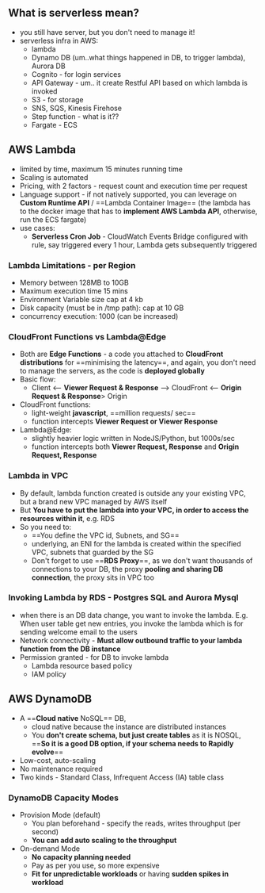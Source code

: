 ## What is serverless mean?

- you still have server, but you don't need to manage it!
- serverless infra in AWS:
	- lambda
	- Dynamo DB (um..what things happened in DB, to trigger lambda), Aurora DB
	- Cognito - for login services
	- API Gateway - um..  it create Restful API based on which lambda is invoked
	- S3 - for storage
	- SNS, SQS, Kinesis Firehose
	- Step function - what is it??
	- Fargate - ECS

## AWS Lambda

- limited by time, maximum 15 minutes running time
- Scaling is automated
- Pricing, with 2 factors - request count and execution time per request
- Language support - if not natively supported, you can leverage on **Custom Runtime API** / ==Lambda Container Image== (the lambda has to the docker image that has to **implement AWS Lambda API**, otherwise, run the ECS fargate) 
- use cases:
	- **Serverless Cron Job** - CloudWatch Events Bridge configured with rule, say triggered every 1 hour, Lambda gets subsequently triggered

### Lambda Limitations - per Region

- Memory between 128MB to 10GB
- Maximum execution time 15 mins
- Environment Variable size cap at 4 kb
- Disk capacity (must be in /tmp path): cap at 10 GB
- concurrency execution: 1000 (can be increased)

### CloudFront Functions vs Lambda@Edge

- Both are **Edge Functions** - a code you attached to **CloudFront distributions** for ==minimising the latency==, and again, you don't need to manage the servers, as the code is **deployed globally**
- Basic flow:
	- Client <-- **Viewer Request & Response** --> CloudFront <-- **Origin Request & Response**> Origin
- CloudFront functions:
	-  light-weight **javascript**, ==million requests/ sec==
	- function intercepts **Viewer Request or Viewer Response**
- Lambda@Edge:
	- slightly heavier logic written in NodeJS/Python, but 1000s/sec
	- function intercepts both **Viewer Request, Response** and **Origin Request, Response**

### Lambda in VPC

- By default, lambda function created is outside any your existing VPC, but a brand new VPC managed by AWS itself
- But **You have to put the lambda into your VPC, in order to access the resources within it**, e.g. RDS
- So you need to:
	- ==You define the VPC id, Subnets, and SG==
	- underlying, an ENI for the lambda is created within the specified VPC, subnets that guarded by the SG
	- Don't forget to use ==**RDS Proxy**==, as we don't want thousands of connections to your DB, the proxy **pooling and sharing DB connection**, the proxy sits in VPC too

### Invoking Lambda by RDS - Postgres SQL and Aurora Mysql

- when there is an DB data change, you want to invoke the lambda. E.g. When user table get new entries, you invoke the lambda which is for sending welcome email to the users
- Network connectivity - **Must allow outbound traffic to your lambda function from the DB instance**
- Permission granted - for DB to invoke lambda
	- Lambda resource based policy
	- IAM policy

## AWS DynamoDB

- A ==**Cloud native** NoSQL== DB,
	- cloud native because the instance are distributed instances
	- You **don't create schema, but just create tables** as it is NOSQL, ==**So it is a good DB option, if your schema needs to Rapidly evolve**==
- Low-cost, auto-scaling
- No maintenance required
- Two kinds - Standard Class, Infrequent Access (IA) table class

### DynamoDB Capacity Modes

- Provision Mode (default)
	- You plan beforehand - specify the reads, writes throughput (per second)
	- **You can add auto scaling to the throughput**
- On-demand Mode
	- **No capacity planning needed**
	- Pay as per you use, so more expensive
	- **Fit for unpredictable workloads** or having **sudden spikes in workload**




